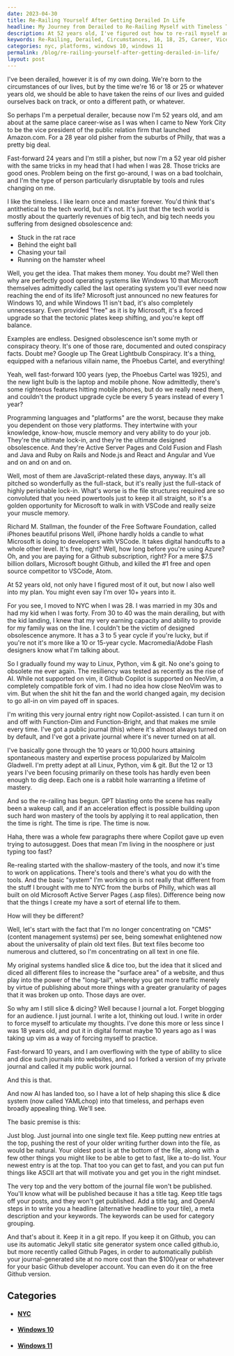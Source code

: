 ```yaml
---
date: 2023-04-30
title: Re-Railing Yourself After Getting Derailed In Life
headline: My Journey from Derailed to Re-Railing Myself with Timeless Tools and AI Assistance
description: At 52 years old, I've figured out how to re-rail myself and avoid getting derailed in life. I've gone through 10 years or 10,000 hours of attaining spontaneous mastery and expertise, and I'm now using tools like Linux, Python, vim & git to create applications that have an eternal life. My system, YAMLchop, focuses on journaling into one single text file, using title tags to decide what gets published and using OpenAI to write headlines and metas.
keywords: Re-Railing, Derailed, Circumstances, 16, 18, 25, Career, Vice President, Public Relations, Amazon.com, Pisher, NYC, Rat Race, Eight Ball, Chasing Tail, Hamster Wheel, Operating Systems, Windows 10, Windows 11, Designed Obsolescence, Lightbulb, Laptop, Mobile Phone, Programming Languages, Platforms, Lock-In, Active Server Pages, Cold Fusion, Flash, Java, Ruby on Rails, Node
categories: nyc, platforms, windows 10, windows 11
permalink: /blog/re-railing-yourself-after-getting-derailed-in-life/
layout: post
---
```



I've been derailed, however it is of my own doing. We're born to the
circumstances of our lives, but by the time we're 16 or 18 or 25 or whatever
years old, we should be able to have taken the reins of our lives and guided
ourselves back on track, or onto a different path, or whatever.

So perhaps I'm a perpetual derailer, because now I'm 52 years old, and am about
at the same place career-wise as I was when I came to New York City to be the
vice president of the public relation firm that launched Amazon.com. For a 28
year old pisher from the suburbs of Philly, that was a pretty big deal.

Fast-forward 24 years and I'm still a pisher, but now I'm a 52 year old pisher
with the same tricks in my head that I had when I was 28. Those tricks are good
ones. Problem being on the first go-around, I was on a bad toolchain, and I'm
the type of person particularly disruptable by tools and rules changing on me.

I like the timeless. I like learn once and master forever. You'd think that's
antithetical to the tech world, but it's not. It's just that the tech world
is mostly about the quarterly revenues of big tech, and big tech needs you
suffering from designed obsolescence and:

- Stuck in the rat race
- Behind the eight ball
- Chasing your tail
- Running on the hamster wheel

Well, you get the idea. That makes them money. You doubt me? Well then why are
perfectly good operating systems like Windows 10 that Microsoft themselves
admittedly called the last operating system you'll ever need now reaching the
end of its life? Microsoft just announced no new features for Windows 10, and
while Windows 11 isn't bad, it's also completely unnecessary. Even provided
"free" as it is by Microsoft, it's a forced upgrade so that the tectonic plates
keep shifting, and you're kept off balance.

Examples are endless. Designed obsolescence isn't some myth or conspiracy
theory. It's one of those rare, documented and outed conspiracy facts. Doubt
me? Google up The Great Lightbulb Conspiracy. It's a thing, equipped with a
nefarious villain name, the Phoebus Cartel, and everything!

Yeah, well fast-forward 100 years (yep, the Phoebus Cartel was 1925), and the
new light bulb is the laptop and mobile phone. Now admittedly, there's some
righteous features hitting mobile phones, but do we really need them, and
couldn't the product upgrade cycle be every 5 years instead of every 1 year?

Programming languages and "platforms" are the worst, because they make you
dependent on those very platforms. They intertwine with your knowledge,
know-how, muscle memory and very ability to do your job. They're the ultimate
lock-in, and they're the ultimate designed obsolescence. And they're Active
Server Pages and Cold Fusion and Flash and Java and Ruby on Rails and Node.js
and React and Angular and Vue and on and on and on.

Well, most of them are JavaScript-related these days, anyway. It's all pitched
so wonderfully as the full-stack, but it's really just the full-stack of highly
perishable lock-in. What's worse is the file structures required are so
convoluted that you need powertools just to keep it all straight, so it's a
golden opportunity for Microsoft to walk in with VSCode and really seize your
muscle memory. 

Richard M. Stallman, the founder of the Free Software Foundation, called
iPhones beautiful prisons Well, iPhone hardly holds a candle to what Microsoft
is doing to developers with VSCode. It takes digital handcuffs to a whole other
level. It's free, right? Well, how long before you're using Azure? Oh, and you
are paying for a Github subscription, right? For a mere $7.5 billion dollars,
Microsoft bought Github, and killed the #1 free and open source competitor to
VSCode, Atom.

At 52 years old, not only have I figured most of it out, but now I also well
into my plan. You might even say I'm over 10+ years into it.

For you see, I moved to NYC when I was 28. I was married in my 30s and had my
kid when I was forty. From 30 to 40 was the main derailing, but with the kid
landing, I knew that my very earning capacity and ability to provide for my
family was on the line. I couldn't be the victim of designed obsolescence
anymore. It has a 3 to 5 year cycle if you're lucky, but if you're not it's
more like a 10 or 15-year cycle. Macromedia/Adobe Flash designers know what I'm
talking about.

So I gradually found my way to Linux, Python, vim & git. No one's going to
obsolete me ever again. The resiliency was tested as recently as the rise of
AI. While not supported on vim, it Github Copilot is supported on NeoVim, a
completely compatible fork of vim. I had no idea how close NeoVim was to vim.
But when the shit hit the fan and the world changed again, my decision to go
all-in on vim payed off in spaces.

I'm writing this very journal entry right now Copilot-assisted. I can turn it
on and off with Function-Dim and Function-Bright, and that makes me smile every
time. I've got a public journal (this) where it's almost always turned on by
default, and I've got a private journal where it's never turned on at all.

I've basically gone through the 10 years or 10,000 hours attaining spontaneous
mastery and expertise process popularized by Malcolm Gladwell. I'm pretty adept
at all Linux, Python, vim & git. But the 12 or 13 years I've been focusing
primarily on these tools has hardly even been enough to dig deep. Each one is a
rabbit hole warranting a lifetime of mastery.

And so the re-railing has begun. GPT blasting onto the scene has really been a
wakeup call, and if an acceleration effect is possible building upon such hard
won mastery of the tools by applying it to real application, then the time is
right. The time is ripe. The time is now.

Haha, there was a whole few paragraphs there where Copilot gave up even trying
to autosuggest. Does that mean I'm living in the noosphere or just typing too
fast?
                                           
Re-realing started with the shallow-mastery of the tools, and now it's time to
work on applications. There's tools and there's what you do with the tools. And
the basic "system" I'm working on is not really that different from the stuff I
brought with me to NYC from the burbs of Philly, which was all built on old
Microsoft Active Server Pages (.asp files). Difference being now that the
things I create my have a sort of eternal life to them.

How will they be different?

Well, let's start with the fact that I'm no longer concentrating on "CMS"
(content management systems) per see, being somewhat enlightened now about the
universality of plain old text files. But text files become too numerous and
cluttered, so I'm concentrating on all text in one file.

My original systems handled slice & dice too, but the idea that it sliced and
diced all different files to increase the "surface area" of a website, and thus
play into the power of the "long-tail", whereby you get more traffic merely by
virtue of publishing about more things with a greater granularity of pages that
it was broken up onto. Those days are over.

So why am I still slice & dicing? Well because I journal a lot. Forget blogging
for an audience. I just journal. I write a lot, thinking out loud. I write in
order to force myself to articulate my thoughts. I've done this more or less
since I was 18 years old, and put it in digital format maybe 10 years ago as I
was taking up vim as a way of forcing myself to practice.

Fast-forward 10 years, and I am overflowing with the type of ability to slice
and dice such journals into websites, and so I forked a version of my private
journal and called it my public work journal.

And this is that.

And now AI has landed too, so I have a lot of help shaping this slice & dice
system (now called YAMLchop) into that timeless, and perhaps even broadly
appealing thing. We'll see.

The basic premise is this:

Just blog. Just journal into one single text file. Keep putting new entries at
the top, pushing the rest of your older writing further down into the file, as
would be natural. Your oldest post is at the bottom of the file, along with a
few other things you might like to be able to get to fast, like a to-do list.
Your newest entry is at the top. That too you can get to fast, and you can put
fun things like ASCII art that will motivate you and get you in the right
mindset.

The very top and the very bottom of the journal file won't be published. You'll
know what will be published because it has a title tag. Keep title tags off
your posts, and they won't get published. Add a title tag, and OpenAI steps in
to write you a headline (alternative headline to your tile), a meta description
and your keywords. The keywords can be used for category grouping.

And that's about it. Keep it in a git repo. If you keep it on Github, you can
use its automatic Jekyll static site generator system once called github.io,
but more recently called Github Pages, in order to automatically publish your
journal-generated site at no more cost than the $100/year or whatever for your
basic Github developer account. You can even do it on the free Github version.



## Categories

<ul>
<li><h4><a href='/nyc/'>NYC</a></h4></li>
<li><h4><a href='/windows-10/'>Windows 10</a></h4></li>
<li><h4><a href='/windows-11/'>Windows 11</a></h4></li></ul>